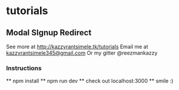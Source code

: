 # tutorials
## Modal SIgnup Redirect
See more at http://kazzyrantsimele.tk/tutorials 
 Email me at kazzyrantsimele345@gmail.com
 Or my gitter @reezmankazzy

### Instructions
 ** npm install
 ** npm run dev
 ** check out localhost:3000
 ** smile :)
